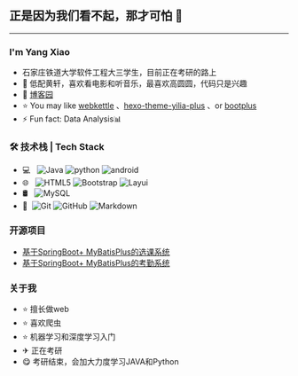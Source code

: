 ## 正是因为我们看不起，那才可怕 👋

---

### I'm Yang Xiao

- 石家庄铁道大学软件工程大三学生，目前正在考研的路上
- 🌱 低配黄轩，喜欢看电影和听音乐，最喜欢高圆圆，代码只是兴趣
- 💬 [博客园](https://home.cnblogs.com/u/yangxiao-/)
- ⭐ You may like [webkettle](https://github.com/JoeyBling/webkettle) 、[hexo-theme-yilia-plus](https://github.com/JoeyBling/hexo-theme-yilia-plus) 、or [bootplus](https://github.com/JoeyBling/bootplus)
- ⚡ Fun fact: Data Analysis📊

### 🛠 技术栈 | Tech Stack

- 💻 &#160; ![Java](https://img.shields.io/badge/-Java-333333?style=flat&logo=Java&logoColor=007396)
![python](https://img.shields.io/badge/-python-333333?style=flat&logo=python&logoColor=FCC624)
![android](https://img.shields.io/badge/-android-333333?style=flat&logo=android&logoColor=FCC624)
- 🌐 &#160; ![HTML5](https://img.shields.io/badge/-HTML5-333333?style=flat&logo=HTML5)
![Bootstrap](https://img.shields.io/badge/-Bootstrap-333333?style=flat&logo=bootstrap&logoColor=563D7C)
![Layui](https://img.shields.io/badge/-Layui-333333?style=flat&logo=Layui)
- 🛢 &#160; ![MySQL](https://img.shields.io/badge/-MySQL-333333?style=flat&logo=mysql)
- 🔧 &#160;![Git](https://img.shields.io/badge/-Git-333333?style=flat&logo=git)
![GitHub](https://img.shields.io/badge/-GitHub-333333?style=flat&logo=github)
![Markdown](https://img.shields.io/badge/-Markdown-333333?style=flat&logo=markdown)

### 开源项目
- [基于SpringBoot+ MyBatisPlus的选课系统](https://github.com/JoeyBling/bootplus)
- [基于SpringBoot+ MyBatisPlus的考勤系统](https://github.com/JoeyBling/hexo-theme-yilia-plus)

### 关于我
- ⭐️ 擅长做web
- ⭐️ 喜欢爬虫
- ⭐️ 机器学习和深度学习入门
- ✈ 正在考研
- 😋 考研结束，会加大力度学习JAVA和Python

